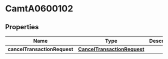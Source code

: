
# CamtA0600102

## Properties
Name | Type | Description | Notes
------------ | ------------- | ------------- | -------------
**cancelTransactionRequest** | [**CancelTransactionRequest**](CancelTransactionRequest.md) |  |  [optional]



